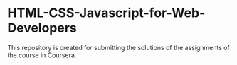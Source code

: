 # HTML-CSS-Javascript-for-Web-Developers
This repository is created for submitting the solutions of the assignments of the course in Coursera.
